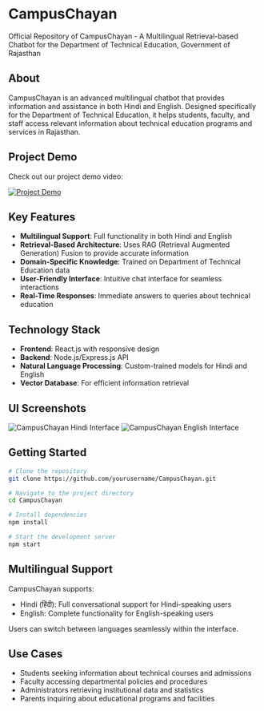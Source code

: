 # CampusChayan

Official Repository of CampusChayan - A Multilingual Retrieval-based Chatbot for the Department of Technical Education, Government of Rajasthan

## About

CampusChayan is an advanced multilingual chatbot that provides information and assistance in both Hindi and English. Designed specifically for the Department of Technical Education, it helps students, faculty, and staff access relevant information about technical education programs and services in Rajasthan.

## Project Demo

Check out our project demo video:

[![Project Demo](https://img.youtube.com/vi/EZ8U5Q6Ebzo/0.jpg)](https://www.youtube.com/watch?v=EZ8U5Q6Ebzo)

## Key Features

- **Multilingual Support**: Full functionality in both Hindi and English
- **Retrieval-Based Architecture**: Uses RAG (Retrieval Augmented Generation) Fusion to provide accurate information
- **Domain-Specific Knowledge**: Trained on Department of Technical Education data
- **User-Friendly Interface**: Intuitive chat interface for seamless interactions
- **Real-Time Responses**: Immediate answers to queries about technical education

## Technology Stack

- **Frontend**: React.js with responsive design
- **Backend**: Node.js/Express.js API
- **Natural Language Processing**: Custom-trained models for Hindi and English
- **Vector Database**: For efficient information retrieval

## UI Screenshots

![CampusChayan Hindi Interface](https://github.com/user-attachments/assets/a15604a9-7a8b-464b-88af-2bf9cdfa03af)
![CampusChayan English Interface](https://github.com/user-attachments/assets/a4a0d526-649a-4605-a61d-a6c236e63c3b)

## Getting Started

```bash
# Clone the repository
git clone https://github.com/yourusername/CampusChayan.git

# Navigate to the project directory
cd CampusChayan

# Install dependencies
npm install

# Start the development server
npm start
```

## Multilingual Support

CampusChayan supports:
- Hindi (हिंदी): Full conversational support for Hindi-speaking users
- English: Complete functionality for English-speaking users

Users can switch between languages seamlessly within the interface.

## Use Cases

- Students seeking information about technical courses and admissions
- Faculty accessing departmental policies and procedures
- Administrators retrieving institutional data and statistics
- Parents inquiring about educational programs and facilities
